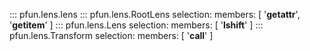 ::: pfun.lens.lens
::: pfun.lens.RootLens
    selection:
        members: [
            '__getattr__',
            '__getitem__'
        ]
::: pfun.lens.Lens
    selection:
        members: [
            '__lshift__'
        ]
::: pfun.lens.Transform
    selection:
        members: [
            '__call__'
        ]
